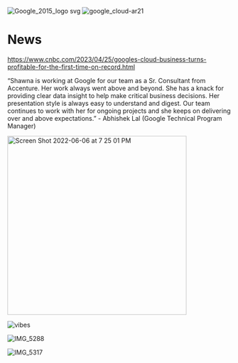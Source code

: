 ![Google_2015_logo svg](https://user-images.githubusercontent.com/19508013/165827670-b848ea0e-2596-4b9f-b3bc-97f5d990cdf8.png)
![google_cloud-ar21](https://user-images.githubusercontent.com/19508013/165650553-d0f98982-d8ac-4740-8a25-51bbfad65ae6.png)

# News
https://www.cnbc.com/2023/04/25/googles-cloud-business-turns-profitable-for-the-first-time-on-record.html

“Shawna is working at Google for our team as a Sr. Consultant from Accenture. Her work always went above and beyond. She has a knack for providing clear data insight to help make critical business decisions. Her presentation style is always easy to understand and digest. Our team continues to work with her for ongoing projects and she keeps on delivering over and above expectations.” - Abhishek Lal (Google Technical Program Manager)

<img width="403" alt="Screen Shot 2022-06-06 at 7 25 01 PM" src="https://user-images.githubusercontent.com/19508013/172282411-9b23f546-2daa-4bcf-adcd-1707ff51a416.png">

![vibes](https://user-images.githubusercontent.com/19508013/182675040-750d4d80-0c83-46f6-86c4-e916f8774ee5.jpg)

![IMG_5288](https://user-images.githubusercontent.com/19508013/166152513-3b91a868-fa4d-452d-bd42-3ae15b11b8a9.jpeg)

![IMG_5317](https://user-images.githubusercontent.com/19508013/166404852-e1936aca-e46e-47ec-9283-147500e8980c.jpeg)
